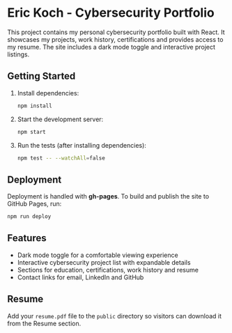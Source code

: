 # Eric Koch - Cybersecurity Portfolio

This project contains my personal cybersecurity portfolio built with React. It showcases my projects, work history, certifications and provides access to my resume. The site includes a dark mode toggle and interactive project listings.

## Getting Started

1. Install dependencies:
   ```bash
   npm install
   ```
2. Start the development server:
   ```bash
   npm start
   ```
3. Run the tests (after installing dependencies):
   ```bash
   npm test -- --watchAll=false
   ```

## Deployment

Deployment is handled with **gh-pages**. To build and publish the site to GitHub Pages, run:

```bash
npm run deploy
```

## Features

- Dark mode toggle for a comfortable viewing experience
- Interactive cybersecurity project list with expandable details
- Sections for education, certifications, work history and resume
- Contact links for email, LinkedIn and GitHub

## Resume

Add your `resume.pdf` file to the `public` directory so visitors can download it from the Resume section.

